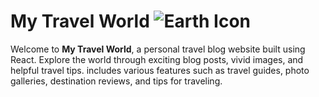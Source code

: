 # My Travel World ![Earth Icon](.assets/earth.png)

Welcome to <b>My Travel World</b>, a personal travel blog website built using React. Explore the world through exciting blog posts, vivid images, and helpful travel tips. includes various features such as travel guides, photo galleries, destination reviews, and tips for traveling.